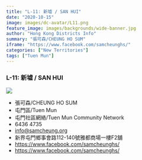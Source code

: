 ```yaml
---
title: "L-11: 新墟 / SAN HUI"
date: "2020-10-15"
image: images/dc-avatar/L11.png
feature_image: images/backgrounds/wide-banner.jpg
author: "Hong Kong Districts Info"
summary: "張可森/CHEUNG HO SUM"
iframe: "https://www.facebook.com/samcheunghs/"
categories: ["New Territories"]
tags: ["Tuen Mun"]
---
```


### L-11: 新墟 / SAN HUI  
![](/images/dc-avatar/L11.png)  

 - 張可森/CHEUNG HO SUM  
 - 屯門區/Tuen Mun  
 - 屯門社區網絡/Tuen Mun Community Network  
 - 6436 4735  
 - info@samcheung.org  
 - 新界屯門鄉事會路112-140號雅都商場一樓F2舖  
 - https://www.facebook.com/samcheunghs/  
 - https://www.facebook.com/samcheunghs/
